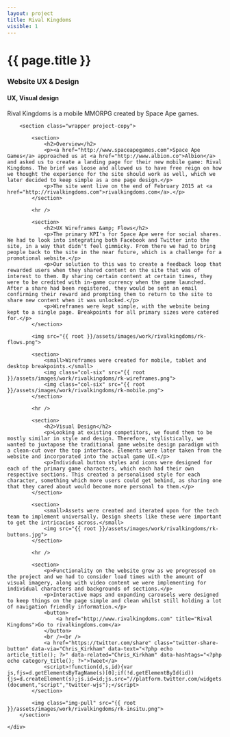 ```yaml
---
layout: project
title: Rival Kingdoms
visible: 1
---
```


<div class="rk-banner banner" data-0="background-position:0px 0px;" data-100000="background-position:0px -50000px;">
	<div class="heading-section" data-0="top: 200px; opacity: 1;" data-450="top: 370px; opacity:0;">
		<h1>{{ page.title }}</h1>
		<h3>Website UX &amp; Design</h3>
		<h4>UX, Visual design</h4>
		<p>Rival Kingdoms is a mobile MMORPG created by Space Ape games.</p>
	</div>
</div>

<div class="rk-illustration-one" data-0="background-position:-5% 1000px;" data-100000="background-position:10% -50000px;">
	<div class="rk-illustration-two" data-0="background-position:110% 800px;" data-100000="background-position:110% -17000px;">

		<section class="wrapper project-copy">

			<section>
				<h2>Overview</h2>
				<p><a href="http://www.spaceapegames.com">Space Ape Games</a> approached us at <a href="http://www.albion.co">Albion</a> and asked us to create a landing page for their new mobile game: Rival Kingdoms. The brief was loose and allowed us to have free reign on how we thought the experience for the site should work as well, which we later decided to keep simple as a one page design.</p>
				<p>The site went live on the end of February 2015 at <a href="http://rivalkingdoms.com">rivalkingdoms.com</a>.</p>
			</section>

			<hr />

			<section>
				<h2>UX Wireframes &amp; Flows</h2>
				<p>The primary KPI's for Space Ape were for social shares. We had to look into integrating both Facebook and Twitter into the site, in a way that didn't feel gimmicky. From there we had to bring people back to the site in the near future, which is a challenge for a promotional website.</p>
				<p>Our solution to this was to create a feedback loop that rewarded users when they shared content on the site that was of interest to them. By sharing certain content at certain times, they were to be credited with in-game currency when the game launched. After a share had been registered, they would be sent an email confirming their reward and prompting them to return to the site to share new content when it was unlocked.</p>
				<p>Wireframes were kept simple, with the website being kept to a single page. Breakpoints for all primary sizes were catered for.</p>
			</section>

			<img src="{{ root }}/assets/images/work/rivalkingdoms/rk-flows.png">

			<section>
				<small>Wireframes were created for mobile, tablet and desktop breakpoints.</small>
				<img class="col-six" src="{{ root }}/assets/images/work/rivalkingdoms/rk-wireframes.png">
				<img class="col-six" src="{{ root }}/assets/images/work/rivalkingdoms/rk-mobile.png">
			</section>

			<hr />

			<section>
				<h2>Visual Design</h2>
				<p>Looking at existing competitors, we found them to be mostly similar in style and design. Therefore, stylistically, we wanted to juxtapose the traditional game website design paradigm with a clean-cut over the top interface. Elements were later taken from the website and incorporated into the actual game UI.</p>
				<p>Individual button styles and icons were designed for each of the primary game characters, which each had their own respective sections. This created a personalised style for each character, something which more users could get behind, as sharing one that they cared about would become more personal to them.</p>
			</section>

			<section>
				<small>Assets were created and iterated upon for the tech team to implement universally. Design sheets like these were important to get the intricacies across.</small>
				<img src="{{ root }}/assets/images/work/rivalkingdoms/rk-buttons.jpg">
			</section>

			<hr />

			<section>
				<p>Functionality on the website grew as we progressed on the project and we had to consider load times with the amount of visual imagery, along with video content we were implementing for individual characters and backgrounds of sections.</p>
				<p>Interactive maps and expanding carousels were designed to keep things on the page simple and clean whilst still holding a lot of navigation friendly information.</p>
				<button>
					<a href="http://www.rivalkingdoms.com" title="Rival Kingdoms">Go to rivalkingdoms.com</a>
				</button>
				<br /><br />
				<a href="https://twitter.com/share" class="twitter-share-button" data-via="Chris_Kirkham" data-text="<?php echo article_title(); ?>" data-related="Chris_Kirkham" data-hashtags="<?php echo category_title(); ?>">Tweet</a>
				<script>!function(d,s,id){var js,fjs=d.getElementsByTagName(s)[0];if(!d.getElementById(id)){js=d.createElement(s);js.id=id;js.src="//platform.twitter.com/widgets.js";fjs.parentNode.insertBefore(js,fjs);}}(document,"script","twitter-wjs");</script>
			</section>

			<img class="img-pull" src="{{ root }}/assets/images/work/rivalkingdoms/rk-insitu.png">
		</section>

	</div>
</div>